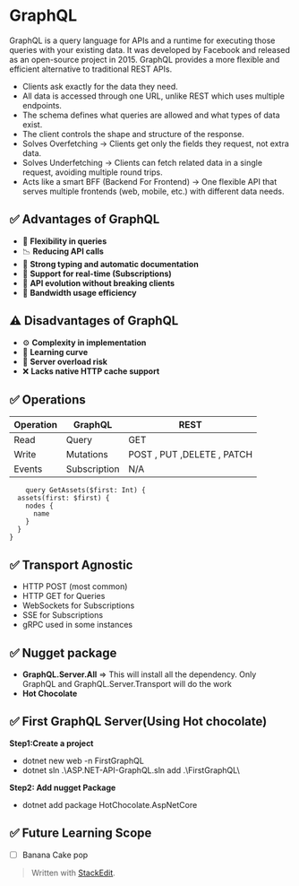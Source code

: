 # GraphQL
GraphQL is a query language for APIs and a runtime for executing those queries with your existing data. It was developed by Facebook and released as an open-source project in 2015. GraphQL provides a more flexible and efficient alternative to traditional REST APIs.

 - Clients ask exactly for the data they need.
 - All data is accessed through one URL, unlike REST which uses multiple endpoints.
 - The schema defines what queries are allowed and what types of data exist.
 - The client controls the shape and structure of the response.
 - Solves Overfetching → Clients get only the fields they request, not 		extra data.
 - Solves Underfetching → Clients can fetch related data in a single request, avoiding multiple round trips.
 - Acts like a smart BFF (Backend For Frontend) → One flexible API that serves multiple frontends (web, mobile, etc.) with different data needs.
 
 ## ✅ Advantages of GraphQL
 - 🔄 **Flexibility in queries**
 - 📉 **Reducing API calls**  
 - 🧾 **Strong typing and automatic documentation**  
 - 📡 **Support for real-time (Subscriptions)**  
 - 🚀 **API evolution without breaking clients**  
 - 📶 **Bandwidth usage efficiency**

 ## ⚠️ Disadvantages of GraphQL
 - ⚙️ **Complexity in implementation**  
 - 📘 **Learning curve**  
 - 🧠 **Server overload risk**  
 - ❌ **Lacks native HTTP cache support**
 
  ## ✅ Operations
  
|  Operation| GraphQL  | REST  | 
| - | - | - | 
| Read  | Query  | GET | 
| Write| Mutations | POST , PUT ,DELETE , PATCH | 
| Events | Subscription  | N/A | 

        query GetAssets($first: Int) {
      assets(first: $first) {
        nodes {
          name
        }
      }
    }
  ## ✅ Transport Agnostic
 -   HTTP POST (most common)
 -   HTTP GET for Queries
 -   WebSockets for Subscriptions
 -   SSE for Subscriptions
 -   gRPC used in some instances
 
 ## ✅ Nugget package 
 - **GraphQL.Server.All**  => This will install all the dependency. Only GraphQL and GraphQL.Server.Transport will do the work
 - **Hot Chocolate**
 
  ## ✅ First GraphQL Server(Using Hot chocolate)
  **Step1:Create a project**
 - dotnet new web -n FirstGraphQL
 - dotnet sln .\ASP.NET-API-GraphQL.sln add .\FirstGraphQL\
 
 **Step2: Add nugget Package**

 - dotnet add package HotChocolate.AspNetCore

 

  
  

 ## ✅ Future Learning Scope
 - [ ] Banana Cake pop



> Written with [StackEdit](https://stackedit.io/).
<!--stackedit_data:
eyJoaXN0b3J5IjpbMTY3NDcwNTI0MiwtMTQ4OTQ0NDYxNiw0OT
AwMjk0NDAsODk3ODI0NTkwLDE3ODQ2MjA3OTksMTczNDE0NzE5
NiwtNTAzODcxMjczLDQxODg1NTA3LDgzMDYxODkzMywxNzcwND
E4OTAwLDczMDk5ODExNl19
-->